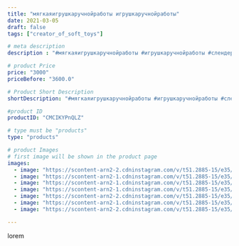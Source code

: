 ```yaml
---
title: "мягкаяигрушкаручнойработы игрушкаручнойработы"
date: 2021-03-05
draft: false
tags: ["creator_of_soft_toys"]

# meta description
description : "#мягкаяигрушкаручнойработы #игрушкаручнойработы #слендермен #слендермэн #слендермен👻"

# product Price
price: "3000"
priceBefore: "3600.0"

# Product Short Description
shortDescription: "#мягкаяигрушкаручнойработы #игрушкаручнойработы #слендермен #слендермэн #слендермен👻"

#product ID
productID: "CMCIKYPnQLZ"

# type must be "products"
type: "products"

# product Images
# first image will be shown in the product page
images:
  - image: "https://scontent-arn2-2.cdninstagram.com/v/t51.2885-15/e35/156354193_882870502562945_2719490595082807221_n.jpg?se=7&tp=1&_nc_ht=scontent-arn2-2.cdninstagram.com&_nc_cat=105&_nc_ohc=ooIysoTDiI4AX-MUG07&ccb=7-4&oh=afc032ae799b7e39147215f4dac16029&oe=608368B1&_nc_sid=83d603&ig_cache_key=MjUyMjYxNDYzNTcwMDM2ODM0OQ%3D%3D.2-ccb7-4"
  - image: "https://scontent-arn2-1.cdninstagram.com/v/t51.2885-15/e35/156661916_501834494540041_2374263999145821413_n.jpg?se=7&tp=1&_nc_ht=scontent-arn2-1.cdninstagram.com&_nc_cat=101&_nc_ohc=WEP9zucsaKgAX_78UfF&ccb=7-4&oh=c7f96154b9f50f9b24416a84d983c659&oe=608591ED&_nc_sid=83d603&ig_cache_key=MjUyMjYxNDYzNTcyNTM0ODY5OA%3D%3D.2-ccb7-4"
  - image: "https://scontent-arn2-1.cdninstagram.com/v/t51.2885-15/e35/156894682_892789831503179_1245868536879630901_n.jpg?se=7&tp=1&_nc_ht=scontent-arn2-1.cdninstagram.com&_nc_cat=111&_nc_ohc=y-PzDs01qSwAX8rbKog&ccb=7-4&oh=8cc87dd817ab2fb7d2626a33b8d20b7e&oe=60836FAD&_nc_sid=83d603&ig_cache_key=MjUyMjYxNDYzNTc1OTEwNzA0MA%3D%3D.2-ccb7-4"
  - image: "https://scontent-arn2-1.cdninstagram.com/v/t51.2885-15/e35/156342669_720050965565214_106961473794799308_n.jpg?se=7&tp=1&_nc_ht=scontent-arn2-1.cdninstagram.com&_nc_cat=106&_nc_ohc=GfUgSoaZFdMAX9SyP4c&ccb=7-4&oh=e69fc155dbab86744e305db41171a52e&oe=60852053&_nc_sid=83d603&ig_cache_key=MjUyMjYxNDYzNTgxNzY1OTI1MA%3D%3D.2-ccb7-4"
  - image: "https://scontent-arn2-2.cdninstagram.com/v/t51.2885-15/e35/156386145_427707314976917_2335611443659931992_n.jpg?se=7&tp=1&_nc_ht=scontent-arn2-2.cdninstagram.com&_nc_cat=105&_nc_ohc=kkBZ5vjvfKcAX--xHm6&ccb=7-4&oh=b458811755a7a39e4f3ea0d651658f11&oe=6086151F&_nc_sid=83d603&ig_cache_key=MjUyMjYxNDYzNTc1MDU3OTE2MA%3D%3D.2-ccb7-4"
  - image: "https://scontent-arn2-1.cdninstagram.com/v/t51.2885-15/e35/157021635_224406166052927_7138962770638335083_n.jpg?se=7&tp=1&_nc_ht=scontent-arn2-1.cdninstagram.com&_nc_cat=111&_nc_ohc=gR-A1_B4In0AX_3P2P9&ccb=7-4&oh=059b04d732f519a14505698f6e3a8704&oe=60857F79&_nc_sid=83d603&ig_cache_key=MjUyMjYxNDYzNTczMzg5NjIzNA%3D%3D.2-ccb7-4"
  - image: "https://scontent-arn2-2.cdninstagram.com/v/t51.2885-15/e35/156709842_183844340174652_721375168496540003_n.jpg?se=7&tp=1&_nc_ht=scontent-arn2-2.cdninstagram.com&_nc_cat=100&_nc_ohc=Sfl79o1_4U8AX9D16jD&ccb=7-4&oh=cc681c03971b0e1e2b1a4519d1887931&oe=6082ADF4&_nc_sid=83d603&ig_cache_key=MjUyMjYxNDYzNTcxNzA5ODkxMQ%3D%3D.2-ccb7-4"

---
```

lorem
